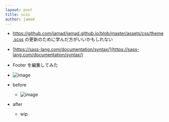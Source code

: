 ```yaml
---
layout: post
title: scss
author: jamad
---
```


<link rel="stylesheet" type="text/css" href="/assets/css/theme.css">

* https://github.com/jamad/jamad.github.io/blob/master/assets/css/theme.scss の更新のために学んだ方がいいかもしれない
* [https://sass-lang.com/documentation/syntax/](https://sass-lang.com/documentation/syntax/)


* Footer を編集してみた
 * ![image](https://github.com/jamad/jamad.github.io/assets/949913/725fbd9c-13f6-46e9-b709-b64744f7c510)
* before
  * ![image](https://github.com/jamad/jamad.github.io/assets/949913/343357c6-0754-40ed-ab3a-48e88a04809d)
* after
  * wip
